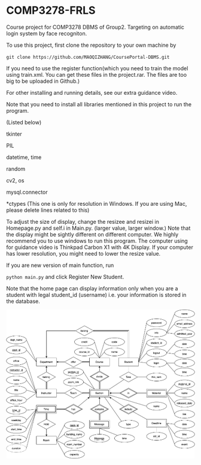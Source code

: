 # COMP3278-FRLS
Course project for COMP3278 DBMS of Group2. Targeting on automatic login system by face recogniton. 

To use this project, first clone the repository to your own machine by

`git clone https://github.com/MAOQIZHANG/CoursePortal-DBMS.git`

If you need to use the register function(which you need to train the model using train.xml. You can get these
files in the project.rar. The files are too big to be uploaded in Github.)

For other installing and running details, see our extra guidance video. 

Note that you need to install all libraries mentioned in this project to run the program. 

(Listed below)

tkinter

PIL

datetime, time

random

cv2, os 

mysql.connector

*ctypes (This one is only for resolution in Windows. If you are using Mac, please delete lines related to this)

To adjust the size of display, change the resizee and resizei in Homepage.py and self.i in Main.py.
(larger value, larger window.)
Note that the display might be sightly different on different computer. We highly recommend you to use windows to run this program. The computer using for guidance video is Thinkpad Carbon X1 with 4K Display. If your computer has lower resolution, 
you might need to lower the resize value.

If you are new version of main function, run 

`python main.py` and click Register New Student. 

Note that the home page can display information only when you are a student with legal student_id (username) i.e. your information is stored in the database. 

![ER diagram](createDB.png)
